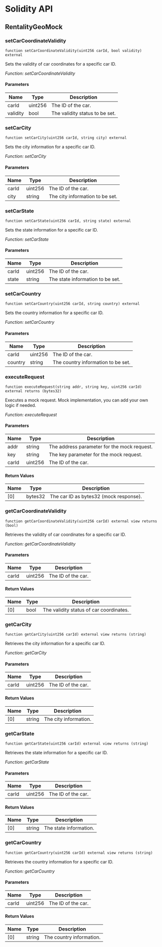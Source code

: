 # Solidity API

## RentalityGeoMock

### setCarCoordinateValidity

```solidity
function setCarCoordinateValidity(uint256 carId, bool validity) external
```

Sets the validity of car coordinates for a specific car ID.

_Function: setCarCoordinateValidity_

#### Parameters

| Name     | Type    | Description                    |
| -------- | ------- | ------------------------------ |
| carId    | uint256 | The ID of the car.             |
| validity | bool    | The validity status to be set. |

### setCarCity

```solidity
function setCarCity(uint256 carId, string city) external
```

Sets the city information for a specific car ID.

_Function: setCarCity_

#### Parameters

| Name  | Type    | Description                     |
| ----- | ------- | ------------------------------- |
| carId | uint256 | The ID of the car.              |
| city  | string  | The city information to be set. |

### setCarState

```solidity
function setCarState(uint256 carId, string state) external
```

Sets the state information for a specific car ID.

_Function: setCarState_

#### Parameters

| Name  | Type    | Description                      |
| ----- | ------- | -------------------------------- |
| carId | uint256 | The ID of the car.               |
| state | string  | The state information to be set. |

### setCarCountry

```solidity
function setCarCountry(uint256 carId, string country) external
```

Sets the country information for a specific car ID.

_Function: setCarCountry_

#### Parameters

| Name    | Type    | Description                        |
| ------- | ------- | ---------------------------------- |
| carId   | uint256 | The ID of the car.                 |
| country | string  | The country information to be set. |

### executeRequest

```solidity
function executeRequest(string addr, string key, uint256 carId) external returns (bytes32)
```

Executes a mock request. Mock implementation, you can add your own logic if needed.

_Function: executeRequest_

#### Parameters

| Name  | Type    | Description                                 |
| ----- | ------- | ------------------------------------------- |
| addr  | string  | The address parameter for the mock request. |
| key   | string  | The key parameter for the mock request.     |
| carId | uint256 | The ID of the car.                          |

#### Return Values

| Name | Type    | Description                            |
| ---- | ------- | -------------------------------------- |
| [0]  | bytes32 | The car ID as bytes32 (mock response). |

### getCarCoordinateValidity

```solidity
function getCarCoordinateValidity(uint256 carId) external view returns (bool)
```

Retrieves the validity of car coordinates for a specific car ID.

_Function: getCarCoordinateValidity_

#### Parameters

| Name  | Type    | Description        |
| ----- | ------- | ------------------ |
| carId | uint256 | The ID of the car. |

#### Return Values

| Name | Type | Description                             |
| ---- | ---- | --------------------------------------- |
| [0]  | bool | The validity status of car coordinates. |

### getCarCity

```solidity
function getCarCity(uint256 carId) external view returns (string)
```

Retrieves the city information for a specific car ID.

_Function: getCarCity_

#### Parameters

| Name  | Type    | Description        |
| ----- | ------- | ------------------ |
| carId | uint256 | The ID of the car. |

#### Return Values

| Name | Type   | Description           |
| ---- | ------ | --------------------- |
| [0]  | string | The city information. |

### getCarState

```solidity
function getCarState(uint256 carId) external view returns (string)
```

Retrieves the state information for a specific car ID.

_Function: getCarState_

#### Parameters

| Name  | Type    | Description        |
| ----- | ------- | ------------------ |
| carId | uint256 | The ID of the car. |

#### Return Values

| Name | Type   | Description            |
| ---- | ------ | ---------------------- |
| [0]  | string | The state information. |

### getCarCountry

```solidity
function getCarCountry(uint256 carId) external view returns (string)
```

Retrieves the country information for a specific car ID.

_Function: getCarCountry_

#### Parameters

| Name  | Type    | Description        |
| ----- | ------- | ------------------ |
| carId | uint256 | The ID of the car. |

#### Return Values

| Name | Type   | Description              |
| ---- | ------ | ------------------------ |
| [0]  | string | The country information. |
